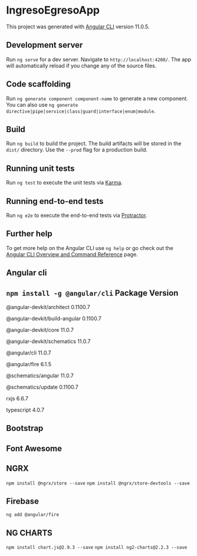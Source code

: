 # IngresoEgresoApp

This project was generated with [Angular CLI](https://github.com/angular/angular-cli) version 11.0.5.

## Development server

Run `ng serve` for a dev server. Navigate to `http://localhost:4200/`. The app will automatically reload if you change any of the source files.

## Code scaffolding

Run `ng generate component component-name` to generate a new component. You can also use `ng generate directive|pipe|service|class|guard|interface|enum|module`.

## Build

Run `ng build` to build the project. The build artifacts will be stored in the `dist/` directory. Use the `--prod` flag for a production build.

## Running unit tests

Run `ng test` to execute the unit tests via [Karma](https://karma-runner.github.io).

## Running end-to-end tests

Run `ng e2e` to execute the end-to-end tests via [Protractor](http://www.protractortest.org/).

## Further help

To get more help on the Angular CLI use `ng help` or go check out the [Angular CLI Overview and Command Reference](https://angular.io/cli) page.


## Angular cli
  `npm install -g @angular/cli`
  Package                         Version
  ---------------------------------------------------------
  @angular-devkit/architect       0.1100.7

  @angular-devkit/build-angular   0.1100.7

  @angular-devkit/core            11.0.7

  @angular-devkit/schematics      11.0.7

  @angular/cli                    11.0.7

  @angular/fire                   6.1.5

  @schematics/angular             11.0.7

  @schematics/update              0.1100.7

  rxjs                            6.6.7

  typescript                      4.0.7


## Bootstrap
## Font Awesome
## NGRX
  `npm install @ngrx/store --save`
  `npm install @ngrx/store-devtools --save`
## Firebase
  `ng add @angular/fire`
## NG CHARTS 
  `npm install chart.js@2.9.3 --save`
  `npm install ng2-charts@2.2.3 --save`
